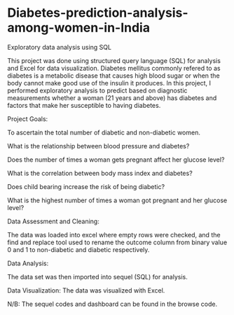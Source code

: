 # Diabetes-prediction-analysis-among-women-in-India
Exploratory data analysis using SQL

This project was done using structured query language (SQL) for analysis and Excel for data visualization. Diabetes mellitus commonly refered to as diabetes is a metabolic disease that causes high blood sugar or when the body cannot make good use of the insulin it produces.
In this project, I performed exploratory analysis to predict based on diagnostic measurements whether a woman (21 years and above) has diabetes and factors that make her susceptible to having diabetes.

Project Goals:

To ascertain the total number of diabetic and non-diabetic women.

What is the relationship between blood pressure and diabetes?

Does the number of times a woman gets pregnant affect her glucose level?

What is the correlation between body mass index and diabetes?

Does child bearing increase the risk of being diabetic?

What is the highest number of times a woman got pregnant and her glucose level?

Data Assessment and Cleaning:

The data was loaded into excel where empty rows were checked, and the find and replace tool used to rename the outcome column from binary value 0 and 1 to non-diabetic and diabetic respectively.

Data Analysis:

The data set was then imported into sequel (SQL) for analysis. 

Data Visualization:
The data was visualized with Excel.

N/B: The sequel codes and dashboard can be found in the browse code.
